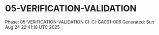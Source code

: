 # 05-VERIFICATION-VALIDATION
Phase: 05-VERIFICATION-VALIDATION
CI: CI-GA001-006
Generated: Sun Aug 24 22:41:18 UTC 2025
